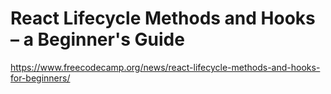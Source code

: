 # React Lifecycle Methods and Hooks – a Beginner's Guide

https://www.freecodecamp.org/news/react-lifecycle-methods-and-hooks-for-beginners/
